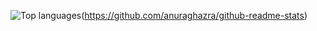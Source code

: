 ![Top languages](https://github-readme-stats.vercel.app/api/top-langs/?username=anuraghazra&layout=compact&theme=dracula)(https://github.com/anuraghazra/github-readme-stats)
